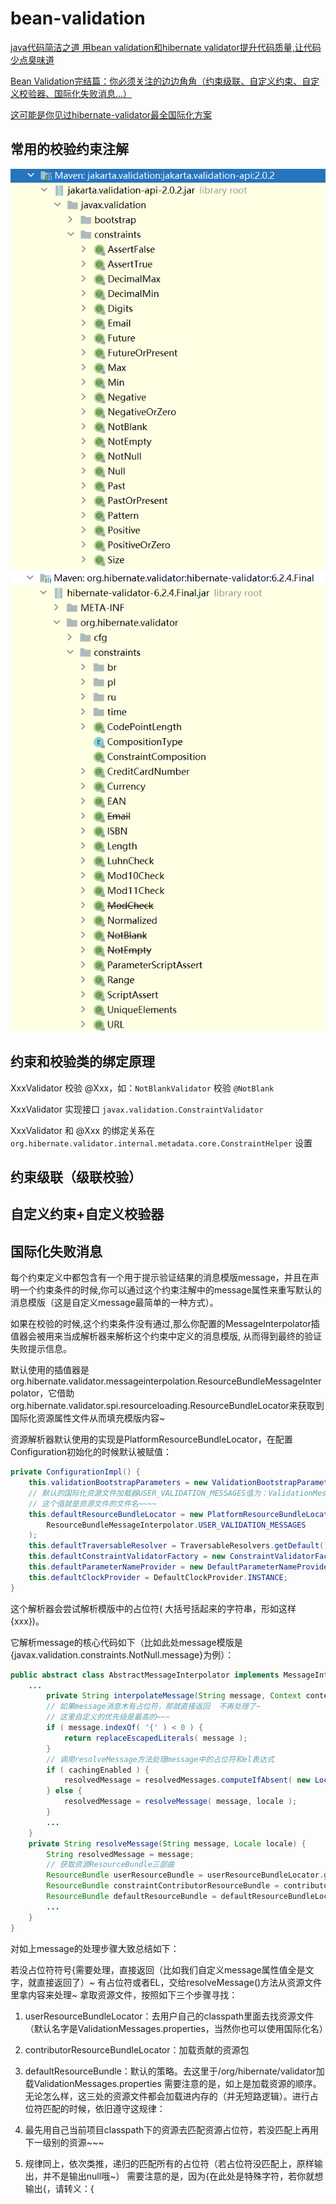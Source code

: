 # bean-validation

[java代码简洁之道 用bean validation和hibernate validator提升代码质量,让代码少点臭味道](https://www.bilibili.com/video/BV17i4y157Ah)

[Bean Validation完结篇：你必须关注的边边角角（约束级联、自定义约束、自定义校验器、国际化失败消息...）](https://www.bbsmax.com/A/kjdwljbEzN/)

[这可能是你见过hibernate-validator最全国际化方案](https://juejin.cn/post/6979165353481863182)

## 常用的校验约束注解

<img src="./images/20230108101046.png" />

<img src="./images/20230108101247.png" />

## 约束和校验类的绑定原理

XxxValidator 校验 @Xxx，如：`NotBlankValidator` 校验 `@NotBlank`

XxxValidator 实现接口 `javax.validation.ConstraintValidator`

XxxValidator 和 @Xxx 的绑定关系在`org.hibernate.validator.internal.metadata.core.ConstraintHelper` 设置

## 约束级联（级联校验）

## 自定义约束+自定义校验器

## 国际化失败消息

每个约束定义中都包含有一个用于提示验证结果的消息模版message，并且在声明一个约束条件的时候,你可以通过这个约束注解中的message属性来重写默认的消息模版（这是自定义message最简单的一种方式）。

如果在校验的时候,这个约束条件没有通过,那么你配置的MessageInterpolator插值器会被用来当成解析器来解析这个约束中定义的消息模版, 从而得到最终的验证失败提示信息。

默认使用的插值器是org.hibernate.validator.messageinterpolation.ResourceBundleMessageInterpolator，它借助org.hibernate.validator.spi.resourceloading.ResourceBundleLocator来获取到国际化资源属性文件从而填充模版内容~

资源解析器默认使用的实现是PlatformResourceBundleLocator，在配置Configuration初始化的时候默认被赋值：

```java
private ConfigurationImpl() {
    this.validationBootstrapParameters = new ValidationBootstrapParameters();
    // 默认的国际化资源文件加载器USER_VALIDATION_MESSAGES值为：ValidationMessages
    // 这个值就是资源文件的文件名~~~~
    this.defaultResourceBundleLocator = new PlatformResourceBundleLocator(
        ResourceBundleMessageInterpolator.USER_VALIDATION_MESSAGES
    );
    this.defaultTraversableResolver = TraversableResolvers.getDefault();
    this.defaultConstraintValidatorFactory = new ConstraintValidatorFactoryImpl();
    this.defaultParameterNameProvider = new DefaultParameterNameProvider();
    this.defaultClockProvider = DefaultClockProvider.INSTANCE;
}
```

这个解析器会尝试解析模版中的占位符( 大括号括起来的字符串，形如这样{xxx})。

它解析message的核心代码如下（比如此处message模版是{javax.validation.constraints.NotNull.message}为例）：

```java
public abstract class AbstractMessageInterpolator implements MessageInterpolator {
    ...
        private String interpolateMessage(String message, Context context, Locale locale) throws MessageDescriptorFormatException {
        // 如果message消息木有占位符，那就直接返回  不再处理了~
        // 这里自定义的优先级是最高的~~~
        if ( message.indexOf( '{' ) < 0 ) {
            return replaceEscapedLiterals( message );
        }
        // 调用resolveMessage方法处理message中的占位符和el表达式
        if ( cachingEnabled ) {
            resolvedMessage = resolvedMessages.computeIfAbsent( new LocalizedMessage( message, locale ), lm -> resolveMessage( message, locale ) );
        } else {
            resolvedMessage = resolveMessage( message, locale );
        }
        ...
    }
    private String resolveMessage(String message, Locale locale) {
        String resolvedMessage = message;
        // 获取资源ResourceBundle三部曲
        ResourceBundle userResourceBundle = userResourceBundleLocator.getResourceBundle( locale );
        ResourceBundle constraintContributorResourceBundle = contributorResourceBundleLocator.getResourceBundle( locale );
        ResourceBundle defaultResourceBundle = defaultResourceBundleLocator.getResourceBundle( locale );
        ...
    }
}
```

对如上message的处理步骤大致总结如下：

若没占位符符号{需要处理，直接返回（比如我们自定义message属性值全是文字，就直接返回了）~
有占位符或者EL，交给resolveMessage()方法从资源文件里拿内容来处理~
拿取资源文件，按照如下三个步骤寻找：

1. userResourceBundleLocator：去用户自己的classpath里面去找资源文件（默认名字是ValidationMessages.properties，当然你也可以使用国际化名）

2. contributorResourceBundleLocator：加载贡献的资源包

3. defaultResourceBundle：默认的策略。去这里于/org/hibernate/validator加载ValidationMessages.properties
需要注意的是，如上是加载资源的顺序。无论怎么样，这三处的资源文件都会加载进内存的（并无短路逻辑）。进行占位符匹配的时候，依旧遵守这规律：

1. 最先用自己当前项目classpath下的资源去匹配资源占位符，若没匹配上再用下一级别的资源~~~

2. 规律同上，依次类推，递归的匹配所有的占位符（若占位符没匹配上，原样输出，并不是输出null哦~）
需要注意的是，因为{在此处是特殊字符，若你就想输出{，请转义：\{
